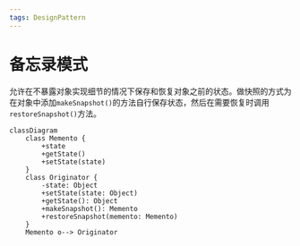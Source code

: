 ```yaml
---
tags: DesignPattern
---
```


# 备忘录模式

允许在不暴露对象实现细节的情况下保存和恢复对象之前的状态。做快照的方式为在对象中添加`makeSnapshot()`的方法自行保存状态，然后在需要恢复时调用`restoreSnapshot()`方法。

```mermaid
classDiagram
    class Memento {
        +state
        +getState()
        +setState(state)
    }
    class Originator {
        -state: Object
        +setState(state: Object)
        +getState(): Object
        +makeSnapshot(): Memento
        +restoreSnapshot(memento: Memento)
    }
    Memento o--> Originator
```
